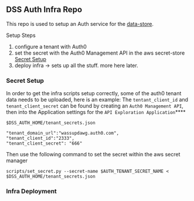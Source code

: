 ## DSS Auth Infra Repo

This repo is used to setup an Auth service for the [data-store](https://github.com/databiosphere/data-store).


Setup Steps

1. configure a tenant with Auth0
1. set the secret with the Auth0 Management API in the aws secret-store [Secret Setup](#Secret-Setup)
1. deploy infra -> sets up all the stuff. more here later. 



### Secret Setup
In order to get the infra scripts setup correctly, some of the auth0 tenant data needs to be uploaded, here is an example:
The `tentant_client_id` and `tenant_client_secret` can be found by creating an `Auth0 Management API`, then into the
Application settings for the `API Exploration Application`**** 

`$DSS_AUTH_HOME/tenant_secrets.json`
```
"tenant_domain_url":"wassupdawg.auth0.com",
"tenant_client_id":"2333",
"tenant_client_secret": "666"
```
Then use the following command to set the secret within the aws secret manager
```
scripts/set_secret.py --secret-name $AUTH_TENANT_SECRET_NAME < $DSS_AUTH_HOME/tenant_secrets.json   
```

### Infra Deployment


